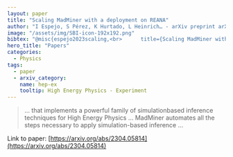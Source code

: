 ```yaml
---
layout: paper
title: "Scaling MadMiner with a deployment on REANA"
author: "I Espejo, S Pérez, K Hurtado, L Heinrich… - arXiv preprint arXiv …, 2023 - arxiv.org"
image: "/assets/img/SBI-icon-192x192.png"
bibtex: "@misc{espejo2023scaling,<br>      title={Scaling MadMiner with a deployment on REANA}, <br>      author={Irina Espejo and Sinclert Pérez and Kenyi Hurtado and Lukas Heinrich and Kyle Cranmer},<br>      year={2023},<br>      eprint={2304.05814},<br>      archivePrefix={arXiv},<br>      primaryClass={hep-ex}<br>}"
hero_title: "Papers"
categories:
  - Physics
tags:
  - paper
  - arxiv_category:
    name: hep-ex
    tooltip: High Energy Physics - Experiment
---
```

>… that implements a powerful family of simulationbased inference techniques for High Energy Physics … MadMiner automates all the steps necessary to apply simulation-based inference …

Link to paper: [https://arxiv.org/abs/2304.05814](https://arxiv.org/abs/2304.05814)


